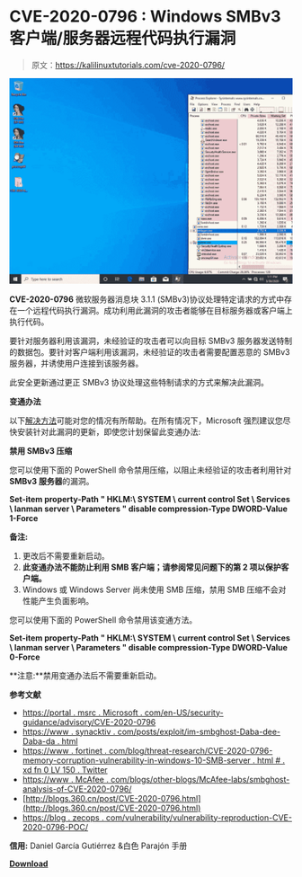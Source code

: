 # CVE-2020-0796 : Windows SMBv3 客户端/服务器远程代码执行漏洞

> 原文：<https://kalilinuxtutorials.com/cve-2020-0796/>

[![CVE-2020-0796 : Windows SMBv3 Client/Server Remote Code Execution Vulnerability](img/9db86934a02c9250824afad88564129a.png "CVE-2020-0796 : Windows SMBv3 Client/Server Remote Code Execution Vulnerability")](https://1.bp.blogspot.com/-uJnMbgBkdoo/XobhnJDPtRI/AAAAAAAAFy8/YBPbZeovec0XtwqUPiwCUCo7Gc1uH6MRACLcBGAsYHQ/s1600/77913732-110d4f80-7295-11ea-9af6-f17201c66673.gif)

**CVE-2020-0796** 微软服务器消息块 3.1.1 (SMBv3)协议处理特定请求的方式中存在一个远程代码执行漏洞。成功利用此漏洞的攻击者能够在目标服务器或客户端上执行代码。

要针对服务器利用该漏洞，未经验证的攻击者可以向目标 SMBv3 服务器发送特制的数据包。要针对客户端利用该漏洞，未经验证的攻击者需要配置恶意的 SMBv3 服务器，并诱使用户连接到该服务器。

此安全更新通过更正 SMBv3 协议处理这些特制请求的方式来解决此漏洞。

**变通办法**

以下[解决方法](https://technet.microsoft.com/library/security/dn848375.aspx)可能对您的情况有所帮助。在所有情况下，Microsoft 强烈建议您尽快安装针对此漏洞的更新，即使您计划保留此变通办法:

**禁用 SMBv3 压缩**

您可以使用下面的 PowerShell 命令禁用压缩，以阻止未经验证的攻击者利用针对 **SMBv3 服务器**的漏洞。

**Set-item property-Path " HKLM:\ SYSTEM \ current control Set \ Services \ lanman server \ Parameters " disable compression-Type DWORD-Value 1-Force**

**备注:**

1.  更改后不需要重新启动。
2.  **此变通办法不能防止利用 SMB 客户端；请参阅常见问题下的第 2 项以保护客户端。**
3.  Windows 或 Windows Server 尚未使用 SMB 压缩，禁用 SMB 压缩不会对性能产生负面影响。

您可以使用下面的 PowerShell 命令禁用该变通方法。

**Set-item property-Path " HKLM:\ SYSTEM \ current control Set \ Services \ lanman server \ Parameters " disable compression-Type DWORD-Value 0-Force**

**注意:**禁用变通办法后不需要重新启动。

**参考文献**

*   [https://portal . msrc . Microsoft . com/en-US/security-guidance/advisory/CVE-2020-0796](https://portal.msrc.microsoft.com/en-US/security-guidance/advisory/CVE-2020-0796)
*   [https://www . synacktiv . com/posts/exploit/im-smbghost-Daba-dee-Daba-da . html](https://www.synacktiv.com/posts/exploit/im-smbghost-daba-dee-daba-da.html)
*   [https://www . fortinet . com/blog/threat-research/CVE-2020-0796-memory-corruption-vulnerability-in-windows-10-SMB-server . html # . xd fn 0 LV 150 . Twitter](https://www.fortinet.com/blog/threat-research/cve-2020-0796-memory-corruption-vulnerability-in-windows-10-smb-server.html#.Xndfn0lv150.twitter)
*   [https://www . McAfee . com/blogs/other-blogs/McAfee-labs/smbghost-analysis-of-CVE-2020-0796/](https://www.mcafee.com/blogs/other-blogs/mcafee-labs/smbghost-analysis-of-cve-2020-0796/)
*   [http://blogs.360.cn/post/CVE-2020-0796.html](http://blogs.360.cn/post/CVE-2020-0796.html)
*   [https://blog . zecops . com/vulnerability/vulnerability-reproduction-CVE-2020-0796-POC/](https://blog.zecops.com/vulnerabilities/vulnerability-reproduction-cve-2020-0796-poc/)

**信用:** Daniel García Gutiérrez &白色 Parajón 手册

[**Download**](https://github.com/danigargu/CVE-2020-0796)